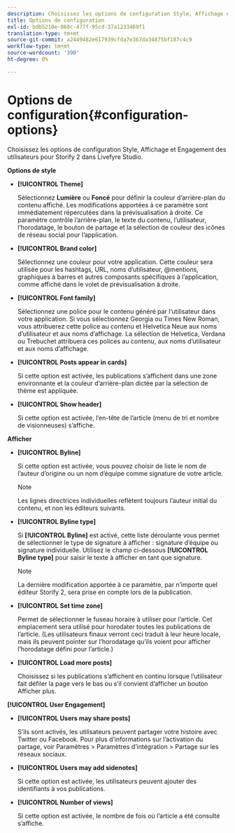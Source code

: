 ```yaml
---
description: Choisissez les options de configuration Style, Affichage et Engagement des utilisateurs pour Storify 2 dans Livefyre Studio.
title: Options de configuration
exl-id: bdb5210e-860c-477f-95cd-37a1233469f1
translation-type: tm+mt
source-git-commit: a2449482e617939cfda7e367da34875bf187c4c9
workflow-type: tm+mt
source-wordcount: '390'
ht-degree: 0%

---
```


# Options de configuration{#configuration-options}

Choisissez les options de configuration Style, Affichage et Engagement des utilisateurs pour Storify 2 dans Livefyre Studio.

**Options de style**

* **[!UICONTROL Theme]**

   Sélectionnez **Lumière** ou **Foncé** pour définir la couleur d’arrière-plan du contenu affiché. Les modifications apportées à ce paramètre sont immédiatement répercutées dans la prévisualisation à droite. Ce paramètre contrôle l’arrière-plan, le texte du contenu, l’utilisateur, l’horodatage, le bouton de partage et la sélection de couleur des icônes de réseau social pour l’application.

* **[!UICONTROL Brand color]**

   Sélectionnez une couleur pour votre application. Cette couleur sera utilisée pour les hashtags, URL, noms d’utilisateur, @mentions, graphiques à barres et autres composants spécifiques à l’application, comme affiché dans le volet de prévisualisation à droite.

* **[!UICONTROL Font family]**

   Sélectionnez une police pour le contenu généré par l’utilisateur dans votre application. Si vous sélectionnez Georgia ou Times New Roman, vous attribuerez cette police au contenu et Helvetica Neue aux noms d’utilisateur et aux noms d’affichage. La sélection de Helvetica, Verdana ou Trebuchet attribuera ces polices au contenu, aux noms d’utilisateur et aux noms d’affichage.

* **[!UICONTROL Posts appear in cards]**

   Si cette option est activée, les publications s’affichent dans une zone environnante et la couleur d’arrière-plan dictée par la sélection de thème est appliquée.

* **[!UICONTROL Show header]**

   Si cette option est activée, l’en-tête de l’article (menu de tri et nombre de visionneuses) s’affiche.

**Afficher**

* **[!UICONTROL Byline]**

   Si cette option est activée, vous pouvez choisir de liste le nom de l’auteur d’origine ou un nom d’équipe comme signature de votre article.

   >[!NOTE]
   >
   >Les lignes directrices individuelles reflètent toujours l’auteur initial du contenu, et non les éditeurs suivants.

* **[!UICONTROL Byline type]**

   Si **[!UICONTROL Byline]** est activé, cette liste déroulante vous permet de sélectionner le type de signature à afficher : signature d’équipe ou signature individuelle. Utilisez le champ ci-dessous **[!UICONTROL Byline type]** pour saisir le texte à afficher en tant que signature.

   >[!NOTE]
   >
   >La dernière modification apportée à ce paramètre, par n’importe quel éditeur Storify 2, sera prise en compte lors de la publication.

* **[!UICONTROL Set time zone]**

   Permet de sélectionner le fuseau horaire à utiliser pour l’article. Cet emplacement sera utilisé pour horodater toutes les publications de l’article. (Les utilisateurs finaux verront ceci traduit à leur heure locale, mais ils peuvent pointer sur l’horodatage qu’ils voient pour afficher l’horodatage défini pour l’article.)

* **[!UICONTROL Load more posts]**

   Choisissez si les publications s’affichent en continu lorsque l’utilisateur fait défiler la page vers le bas ou s’il convient d’afficher un bouton Afficher plus.

**[!UICONTROL User Engagement]**

* **[!UICONTROL Users may share posts]**

   S’ils sont activés, les utilisateurs peuvent partager votre histoire avec Twitter ou Facebook. Pour plus d’informations sur l’activation du partage, voir Paramètres > Paramètres d’intégration > Partage sur les réseaux sociaux.

* **[!UICONTROL Users may add sidenotes]**

   Si cette option est activée, les utilisateurs peuvent ajouter des identifiants à vos publications.

* **[!UICONTROL Number of views]**

   Si cette option est activée, le nombre de fois où l’article a été consulté s’affiche.
